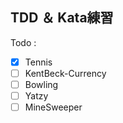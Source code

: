 TDD ＆ Kata練習
-----------------

Todo :
- [x] Tennis
- [ ] KentBeck-Currency
- [ ] Bowling
- [ ] Yatzy
- [ ] MineSweeper